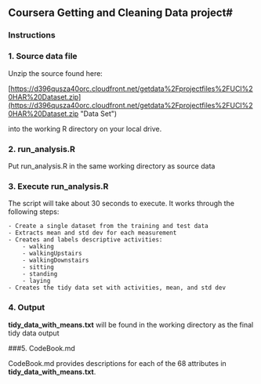 ## Coursera Getting and Cleaning Data project#

### Instructions

### 1.  Source data file  
Unzip the source found here:


[https://d396qusza40orc.cloudfront.net/getdata%2Fprojectfiles%2FUCI%20HAR%20Dataset.zip](https://d396qusza40orc.cloudfront.net/getdata%2Fprojectfiles%2FUCI%20HAR%20Dataset.zip "Data Set")

into the working R directory on your local drive.

### 2. run_analysis.R

Put run_analysis.R in the same working directory as source data

###	3.  Execute run_analysis.R

The script will take about 30 seconds to execute.  It works through the following steps:

	- Create a single dataset from the training and test data
	- Extracts mean and std dev for each measurement
	- Creates and labels descriptive activities:
		- walking
		- walkingUpstairs
		- walkingDownstairs
		- sitting
		- standing
		- laying
	- Creates the tidy data set with activities, mean, and std dev

###	4.  Output

**tidy\_data\_with_means.txt** will be found in the working directory as the final tidy data output

###5. CodeBook.md

CodeBook.md provides descriptions for each of the 68  attributes in **tidy\_data\_with_means.txt**.



	